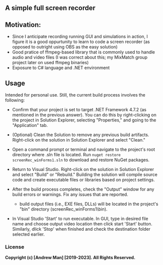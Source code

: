 
## A simple full screen recorder

## Motivation:
* Since I anticipate recording running GUI and simulations in action, 
I figure it is a good oppurtunity to learn to code a screen recorder 
(as opposed to outright using OBS as the easy solution)
* Good pratice of ffmpeg-based library that is commonly used to handle audio and video files
(I was correct about this; my MixMatch group project later on used ffmpeg binaries)
* Exposure to C# language and .NET environment

## Usage
Intended for personal use. Still, the current build process involves the following:

* Confirm that your project is set to target .NET Framework 4.7.2 
(as mentioned in the previous answer). You can do this by right-clicking 
on the project in Solution Explorer, selecting "Properties," and going to 
the "Application" tab.

* (Optional) Clean the Solution to remove any previous build artifacts. 
Right-click on the solution in Solution Explorer and select "Clean."

* Open a command prompt or terminal and 
navigate to the project's root directory where .sln file is located.
Run `nuget restore screenRec_winForms1.sln` to download and restore NuGet packages. 

* Return to Visual Studio. Right-click on the solution in Solution Explorer and 
select "Build" or "Rebuild." Building the solution will compile source code 
and create executable files or libraries based on project settings.

* After the build process completes, check the "Output" window for any build 
errors or warnings. Fix any issues that are reported.

  * build output files (i.e., EXE files, DLLs) will be located in the project's 
    "bin" directory (screenRec_winForms1\bin).
  
* In Visual Studio 'Start' to run executable. In GUI, type in desired file name 
and choose output video location then click start 'Start' button. 
Similarly, dlick 'Stop' when finished and check the destination folder 
selected earlier.

### License
**Copyright (c) [Andrew Man] [2019-2023]. All Rights Reserved.**